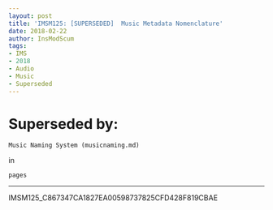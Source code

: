 ```yaml
---
layout: post
title: 'IMSM125: [SUPERSEDED]  Music Metadata Nomenclature'
date: 2018-02-22
author: InsModScum
tags:
- IMS
- 2018
- Audio
- Music
- Superseded
---
```


# Superseded by: #

~~~
Music Naming System (musicnaming.md)
~~~

in

~~~
pages
~~~

---

IMSM125_C867347CA1827EA00598737825CFD428F819CBAE 